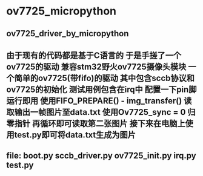 # ov7725_micropython
ov7725_driver_by_micropython
-
由于现有的代码都是基于C语言的 于是手搓了一个ov7725的驱动 兼容stm32野火ov7725摄像头模块
一个简单的ov7725(带fifo)的驱动
其中包含sccb协议和ov7725的初始化
测试用例包含在irq中 配置一下pin脚 运行即用 
使用FIFO_PREPARE() - img_transfer() 读取输出一帧图片至data.txt 
使用Ov7725_sync = 0 归零指针 再循环即可读取第二张图片
接下来在电脑上使用test.py即可将data.txt生成为图片
-

file:
  boot.py
  sccb_driver.py
  ov7725_init.py
  irq.py
  test.py
-


